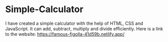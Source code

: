 # Simple-Calculator
I have created a simple calculator with the help of HTML, CSS and JavaScript. It can add, subtract, multiply and divide efficiently.
Here is a link to the website: https://famous-figolla-41d59b.netlify.app/
